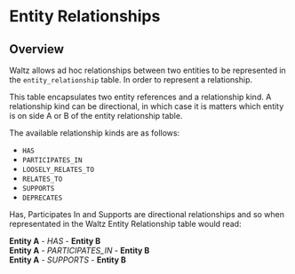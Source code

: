 # Entity Relationships

## Overview

Waltz allows ad hoc relationships between two entities to be represented in the `entity_relationship` table.  In order
to represent a relationship.



This table encapsulates two entity references and a relationship kind.  A relationship kind can be directional,
in which case it is matters which entity is on side A or B of the entity relationship table.

The available relationship kinds are as follows:

- `HAS`
- `PARTICIPATES_IN`
- `LOOSELY_RELATES_TO`
- `RELATES_TO`
- `SUPPORTS`
- `DEPRECATES`

Has, Participates In and Supports are directional relationships and so when representated in the Waltz Entity 
Relationship table would read:

__Entity A__ - _HAS_ - __Entity B__  
__Entity A__ - _PARTICIPATES_IN_ - __Entity B__  
__Entity A__ - _SUPPORTS_ - __Entity B__  

